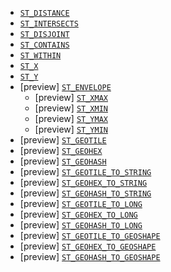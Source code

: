 * [`ST_DISTANCE`](../../functions-operators/spatial-functions.md#esql-st_distance)
* [`ST_INTERSECTS`](../../functions-operators/spatial-functions.md#esql-st_intersects)
* [`ST_DISJOINT`](../../functions-operators/spatial-functions.md#esql-st_disjoint)
* [`ST_CONTAINS`](../../functions-operators/spatial-functions.md#esql-st_contains)
* [`ST_WITHIN`](../../functions-operators/spatial-functions.md#esql-st_within)
* [`ST_X`](../../functions-operators/spatial-functions.md#esql-st_x)
* [`ST_Y`](../../functions-operators/spatial-functions.md#esql-st_y)
* [preview] [`ST_ENVELOPE`](../../functions-operators/spatial-functions.md#esql-st_envelope)
  * [preview] [`ST_XMAX`](../../functions-operators/spatial-functions.md#esql-st_xmax)
  * [preview] [`ST_XMIN`](../../functions-operators/spatial-functions.md#esql-st_xmin)
  * [preview] [`ST_YMAX`](../../functions-operators/spatial-functions.md#esql-st_ymax)
  * [preview] [`ST_YMIN`](../../functions-operators/spatial-functions.md#esql-st_ymin)
* [preview] [`ST_GEOTILE`](../../functions-operators/spatial-functions.md#esql-st_geotile)
* [preview] [`ST_GEOHEX`](../../functions-operators/spatial-functions.md#esql-st_geohex)
* [preview] [`ST_GEOHASH`](../../functions-operators/spatial-functions.md#esql-st_geohash)
* [preview] [`ST_GEOTILE_TO_STRING`](../../functions-operators/spatial-functions.md#esql-st_geotile_to_string)
* [preview] [`ST_GEOHEX_TO_STRING`](../../functions-operators/spatial-functions.md#esql-st_geohex_to_string)
* [preview] [`ST_GEOHASH_TO_STRING`](../../functions-operators/spatial-functions.md#esql-st_geohash_to_string)
* [preview] [`ST_GEOTILE_TO_LONG`](../../functions-operators/spatial-functions.md#esql-st_geotile_to_long)
* [preview] [`ST_GEOHEX_TO_LONG`](../../functions-operators/spatial-functions.md#esql-st_geohex_to_long)
* [preview] [`ST_GEOHASH_TO_LONG`](../../functions-operators/spatial-functions.md#esql-st_geohash_to_long)
* [preview] [`ST_GEOTILE_TO_GEOSHAPE`](../../functions-operators/spatial-functions.md#esql-st_geotile_to_geoshape)
* [preview] [`ST_GEOHEX_TO_GEOSHAPE`](../../functions-operators/spatial-functions.md#esql-st_geohex_to_geoshape)
* [preview] [`ST_GEOHASH_TO_GEOSHAPE`](../../functions-operators/spatial-functions.md#esql-st_geohash_to_geoshape)
